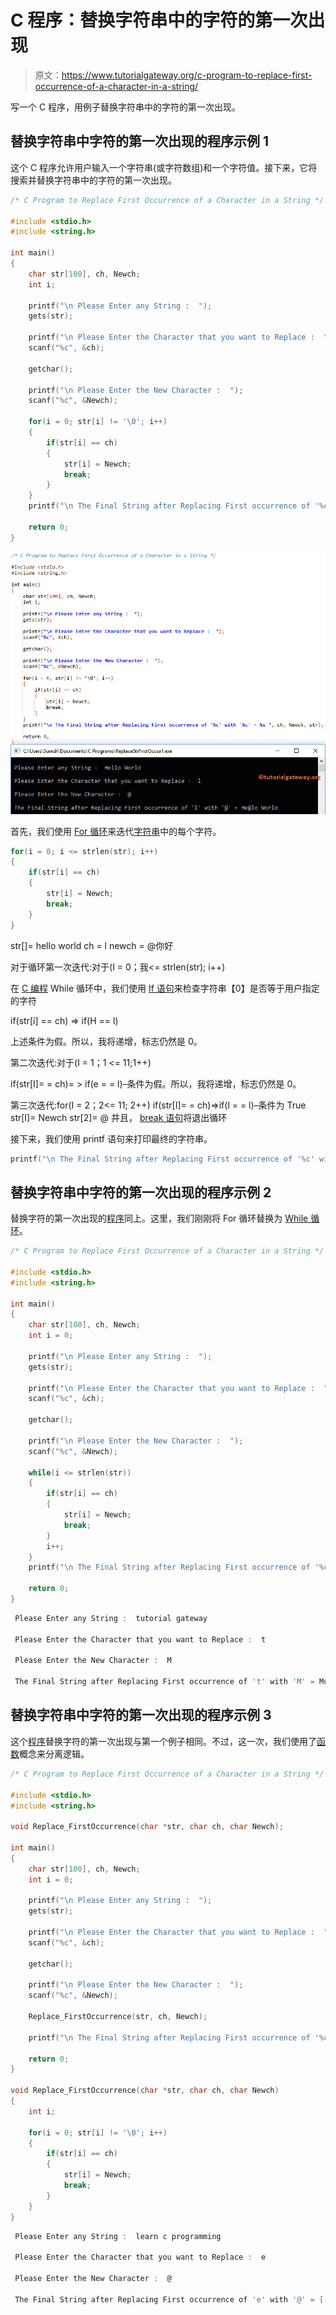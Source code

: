 # C 程序：替换字符串中的字符的第一次出现

> 原文：<https://www.tutorialgateway.org/c-program-to-replace-first-occurrence-of-a-character-in-a-string/>

写一个 C 程序，用例子替换字符串中的字符的第一次出现。

## 替换字符串中字符的第一次出现的程序示例 1

这个 C 程序允许用户输入一个字符串(或字符数组)和一个字符值。接下来，它将搜索并替换字符串中的字符的第一次出现。

```c
/* C Program to Replace First Occurrence of a Character in a String */

#include <stdio.h>
#include <string.h>

int main()
{
  	char str[100], ch, Newch;
  	int i;

  	printf("\n Please Enter any String :  ");
  	gets(str);

  	printf("\n Please Enter the Character that you want to Replace :  ");
  	scanf("%c", &ch);

  	getchar();

  	printf("\n Please Enter the New Character :  ");
  	scanf("%c", &Newch);

  	for(i = 0; str[i] != '\0'; i++)
  	{
  		if(str[i] == ch)  
		{
  			str[i] = Newch;
  			break;
 		}
	}
	printf("\n The Final String after Replacing First occurrence of '%c' with '%c' = %s ", ch, Newch, str);

  	return 0;
}
```

![C Program to Replace First Occurrence of a Character in a String 1](img/d9f688bb796f5117b8b5ce347ba67bcf.png)

首先，我们使用 [For 循环](https://www.tutorialgateway.org/for-loop-in-c-programming/)来迭代[字符串](https://www.tutorialgateway.org/c-string/)中的每个字符。

```c
for(i = 0; i <= strlen(str); i++)
{
	if(str[i] == ch)  
	{
		str[i] = Newch;
		break;    	
	}
}
```

str[]= hello world
ch = l
newch = @你好

对于循环第一次迭代:对于(I = 0；我<= strlen(str); i++)

在 [C 编程](https://www.tutorialgateway.org/c-programming/) While 循环中，我们使用 [If 语句](https://www.tutorialgateway.org/if-statement-in-c/)来检查字符串【0】是否等于用户指定的字符

if(str[i] == ch) => if(H == l)

上述条件为假。所以，我将递增，标志仍然是 0。

第二次迭代:对于(I = 1；1 <= 11;1++)

if(str[I]= = ch)= > if(e = = l)–条件为假。所以，我将递增，标志仍然是 0。

第三次迭代:for(I = 2；2<= 11; 2++)
if(str[I]= = ch)=>if(l = = l)–条件为 True
str[I]= Newch
str[2]= @
并且， [break 语句](https://www.tutorialgateway.org/break-statement-in-c/)将退出循环

接下来，我们使用 printf 语句来打印最终的字符串。

```c
printf("\n The Final String after Replacing First occurrence of '%c' with '%c' = %s ", ch, Newch, str);
```

## 替换字符串中字符的第一次出现的程序示例 2

替换字符的第一次出现的[程序](https://www.tutorialgateway.org/c-programming-examples/)同上。这里，我们刚刚将 For 循环替换为 [While 循环](https://www.tutorialgateway.org/while-loop-in-c/)。

```c
/* C Program to Replace First Occurrence of a Character in a String */

#include <stdio.h>
#include <string.h>

int main()
{
  	char str[100], ch, Newch;
  	int i = 0;

  	printf("\n Please Enter any String :  ");
  	gets(str);

  	printf("\n Please Enter the Character that you want to Replace :  ");
  	scanf("%c", &ch);

  	getchar();

  	printf("\n Please Enter the New Character :  ");
  	scanf("%c", &Newch);

  	while(i <= strlen(str))
  	{
  		if(str[i] == ch)  
		{
  			str[i] = Newch;
  			break;
 		}
 		i++;
	}
	printf("\n The Final String after Replacing First occurrence of '%c' with '%c' = %s ", ch, Newch, str);

  	return 0;
}
```

```c
 Please Enter any String :  tutorial gateway

 Please Enter the Character that you want to Replace :  t

 Please Enter the New Character :  M

 The Final String after Replacing First occurrence of 't' with 'M' = Mutorial gateway
```

## 替换字符串中字符的第一次出现的程序示例 3

这个[程序](https://www.tutorialgateway.org/c-programming-examples/)替换字符的第一次出现与第一个例子相同。不过，这一次，我们使用了[函数](https://www.tutorialgateway.org/functions-in-c/)概念来分离逻辑。

```c
/* C Program to Replace First Occurrence of a Character in a String */

#include <stdio.h>
#include <string.h>

void Replace_FirstOccurrence(char *str, char ch, char Newch);

int main()
{
  	char str[100], ch, Newch;
  	int i = 0;

  	printf("\n Please Enter any String :  ");
  	gets(str);

  	printf("\n Please Enter the Character that you want to Replace :  ");
  	scanf("%c", &ch);

  	getchar();

  	printf("\n Please Enter the New Character :  ");
  	scanf("%c", &Newch);

  	Replace_FirstOccurrence(str, ch, Newch);

  	printf("\n The Final String after Replacing First occurrence of '%c' with '%c' = %s ", ch, Newch, str);

  	return 0;
}

void Replace_FirstOccurrence(char *str, char ch, char Newch)
{
	int i;

	for(i = 0; str[i] != '\0'; i++)
	{
		if(str[i] == ch)
		{
			str[i] = Newch;
  			break;
		}  
	}
}
```

```c
 Please Enter any String :  learn c programming

 Please Enter the Character that you want to Replace :  e

 Please Enter the New Character :  @

 The Final String after Replacing First occurrence of 'e' with '@' = [[email protected]](/cdn-cgi/l/email-protection) c programming
```